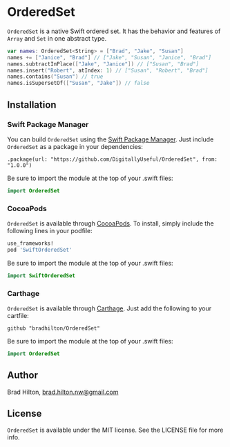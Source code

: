 # OrderedSet

`OrderedSet` is a native Swift ordered set. It has the behavior and features of `Array` and `Set` in one abstract type.
```swift
var names: OrderedSet<String> = ["Brad", "Jake", "Susan"]
names += ["Janice", "Brad"] // ["Jake", "Susan", "Janice", "Brad"]
names.subtractInPlace(["Jake", "Janice"]) // ["Susan", "Brad"]
names.insert("Robert", atIndex: 1) // ["Susan", "Robert", "Brad"]
names.contains("Susan") // true
names.isSupersetOf(["Susan", "Jake"]) // false
```

## Installation

### Swift Package Manager
You can build `OrderedSet` using the [Swift Package Manager](https://github.com/apple/swift-package-manager). Just include `OrderedSet` as a package in your dependencies:
```
.package(url: "https://github.com/DigitallyUseful/OrderedSet", from: "1.0.0")
```
Be sure to import the module at the top of your .swift files:
```swift
import OrderedSet
```

### CocoaPods

`OrderedSet` is available through [CocoaPods](http://cocoapods.org). To install, simply include the following lines in your podfile:
```ruby
use_frameworks!
pod 'SwiftOrderedSet'
```
Be sure to import the module at the top of your .swift files:
```swift
import SwiftOrderedSet
```
### Carthage
`OrderedSet` is available through [Carthage](https://github.com/Carthage/Carthage). Just add the following to your cartfile:
```
github "bradhilton/OrderedSet"
```
Be sure to import the module at the top of your .swift files:
```swift
import OrderedSet
```

## Author

Brad Hilton, brad.hilton.nw@gmail.com

## License

`OrderedSet` is available under the MIT license. See the LICENSE file for more info.
